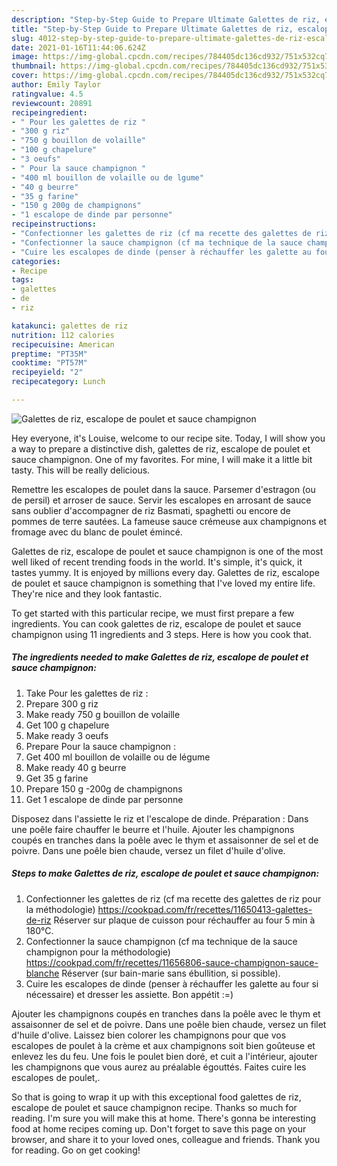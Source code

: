 ```yaml
---
description: "Step-by-Step Guide to Prepare Ultimate Galettes de riz, escalope de poulet et sauce champignon"
title: "Step-by-Step Guide to Prepare Ultimate Galettes de riz, escalope de poulet et sauce champignon"
slug: 4012-step-by-step-guide-to-prepare-ultimate-galettes-de-riz-escalope-de-poulet-et-sauce-champignon
date: 2021-01-16T11:44:06.624Z
image: https://img-global.cpcdn.com/recipes/784405dc136cd932/751x532cq70/galettes-de-riz-escalope-de-poulet-et-sauce-champignon-photo-principale-de-la-recette.jpg
thumbnail: https://img-global.cpcdn.com/recipes/784405dc136cd932/751x532cq70/galettes-de-riz-escalope-de-poulet-et-sauce-champignon-photo-principale-de-la-recette.jpg
cover: https://img-global.cpcdn.com/recipes/784405dc136cd932/751x532cq70/galettes-de-riz-escalope-de-poulet-et-sauce-champignon-photo-principale-de-la-recette.jpg
author: Emily Taylor
ratingvalue: 4.5
reviewcount: 20891
recipeingredient:
- " Pour les galettes de riz "
- "300 g riz"
- "750 g bouillon de volaille"
- "100 g chapelure"
- "3 oeufs"
- " Pour la sauce champignon "
- "400 ml bouillon de volaille ou de lgume"
- "40 g beurre"
- "35 g farine"
- "150 g 200g de champignons"
- "1 escalope de dinde par personne"
recipeinstructions:
- "Confectionner les galettes de riz (cf ma recette des galettes de riz pour la méthodologie) https://cookpad.com/fr/recettes/11650413-galettes-de-riz Réserver sur plaque de cuisson pour réchauffer au four 5 min à 180°C."
- "Confectionner la sauce champignon (cf ma technique de la sauce champignon pour la méthodologie) https://cookpad.com/fr/recettes/11656806-sauce-champignon-sauce-blanche Réserver (sur bain-marie sans ébullition, si possible)."
- "Cuire les escalopes de dinde (penser à réchauffer les galette au four si nécessaire) et dresser les assiette. Bon appétit :=)"
categories:
- Recipe
tags:
- galettes
- de
- riz

katakunci: galettes de riz 
nutrition: 112 calories
recipecuisine: American
preptime: "PT35M"
cooktime: "PT57M"
recipeyield: "2"
recipecategory: Lunch

---
```



![Galettes de riz, escalope de poulet et sauce champignon](https://img-global.cpcdn.com/recipes/784405dc136cd932/751x532cq70/galettes-de-riz-escalope-de-poulet-et-sauce-champignon-photo-principale-de-la-recette.jpg)

Hey everyone, it's Louise, welcome to our recipe site. Today, I will show you a way to prepare a distinctive dish, galettes de riz, escalope de poulet et sauce champignon. One of my favorites. For mine, I will make it a little bit tasty. This will be really delicious.

Remettre les escalopes de poulet dans la sauce. Parsemer d&#39;estragon (ou de persil) et arroser de sauce. Servir les escalopes en arrosant de sauce sans oublier d&#39;accompagner de riz Basmati, spaghetti ou encore de pommes de terre sautées. La fameuse sauce crémeuse aux champignons et fromage avec du blanc de poulet émincé.

Galettes de riz, escalope de poulet et sauce champignon is one of the most well liked of recent trending foods in the world. It's simple, it's quick, it tastes yummy. It is enjoyed by millions every day. Galettes de riz, escalope de poulet et sauce champignon is something that I've loved my entire life. They're nice and they look fantastic.


To get started with this particular recipe, we must first prepare a few ingredients. You can cook galettes de riz, escalope de poulet et sauce champignon using 11 ingredients and 3 steps. Here is how you cook that.

<!--inarticleads1-->

##### The ingredients needed to make Galettes de riz, escalope de poulet et sauce champignon:

1. Take  Pour les galettes de riz :
1. Prepare 300 g riz
1. Make ready 750 g bouillon de volaille
1. Get 100 g chapelure
1. Make ready 3 oeufs
1. Prepare  Pour la sauce champignon :
1. Get 400 ml bouillon de volaille ou de légume
1. Make ready 40 g beurre
1. Get 35 g farine
1. Prepare 150 g -200g de champignons
1. Get 1 escalope de dinde par personne


Disposez dans l&#39;assiette le riz et l&#39;escalope de dinde. Préparation : Dans une poêle faire chauffer le beurre et l&#39;huile. Ajouter les champignons coupés en tranches dans la poêle avec le thym et assaisonner de sel et de poivre. Dans une poêle bien chaude, versez un filet d&#39;huile d&#39;olive. 

<!--inarticleads2-->

##### Steps to make Galettes de riz, escalope de poulet et sauce champignon:

1. Confectionner les galettes de riz (cf ma recette des galettes de riz pour la méthodologie) https://cookpad.com/fr/recettes/11650413-galettes-de-riz Réserver sur plaque de cuisson pour réchauffer au four 5 min à 180°C.
1. Confectionner la sauce champignon (cf ma technique de la sauce champignon pour la méthodologie) https://cookpad.com/fr/recettes/11656806-sauce-champignon-sauce-blanche Réserver (sur bain-marie sans ébullition, si possible).
1. Cuire les escalopes de dinde (penser à réchauffer les galette au four si nécessaire) et dresser les assiette. Bon appétit :=)


Ajouter les champignons coupés en tranches dans la poêle avec le thym et assaisonner de sel et de poivre. Dans une poêle bien chaude, versez un filet d&#39;huile d&#39;olive. Laissez bien colorer les champignons pour que vos escalopes de poulet à la crème et aux champignons soit bien goûteuse et enlevez les du feu. Une fois le poulet bien doré, et cuit a l&#39;intérieur, ajouter les champignons que vous aurez au préalable égouttés. Faites cuire les escalopes de poulet,. 

So that is going to wrap it up with this exceptional food galettes de riz, escalope de poulet et sauce champignon recipe. Thanks so much for reading. I'm sure you will make this at home. There's gonna be interesting food at home recipes coming up. Don't forget to save this page on your browser, and share it to your loved ones, colleague and friends. Thank you for reading. Go on get cooking!

